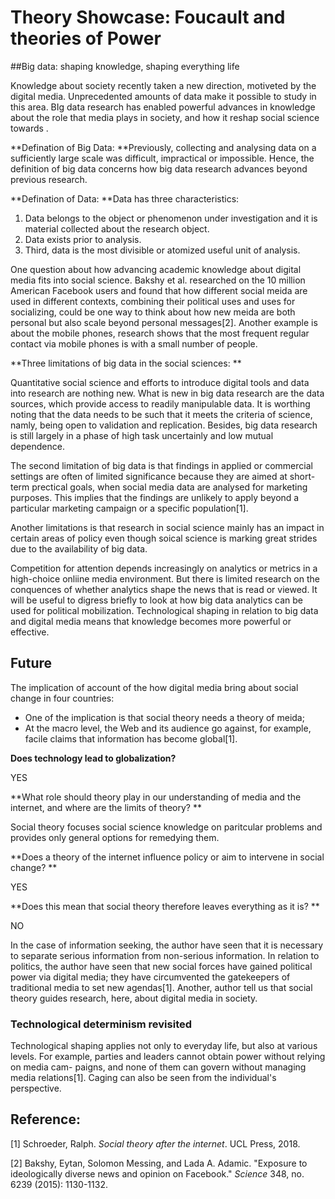 # Theory Showcase: Foucault and theories of Power

##Big data: shaping knowledge, shaping everything life

Knowledge about society recently taken a new direction, motiveted by the digital media. Unprecedented amounts of data make it possible to study in this area. BIg data research has enabled powerful advances in knowledge about the role that media plays in society, and how it reshap social science towards . 

**Defination of Big Data: **Previously, collecting and analysing data on a sufficiently large scale was difficult, impractical or impossible. Hence, the definition of big data concerns how big data research advances beyond previous research.

**Defination of Data: **Data has three characteristics: 

1. Data belongs to the object or phenomenon under investigation and it is material collected about the research object. 
2. Data exists prior to analysis. 
3. Third, data is the most divisible or atomized useful unit of analysis.

One question about how advancing academic knowledge about digital media fits into social science. Bakshy et al. researched on the 10 million American Facebook users and found that how different social meida are used in different contexts, combining their political uses and uses for socializing, could be one way to think about how new meida are both personal but also scale beyond personal messages[2]. Another example is about the mobile phones, research shows that the most frequent regular contact via mobile phones is with a small number of people. 

**Three limitations of big data in the social sciences: **

Quantitative social science and efforts to introduce digital tools and data into research are nothing new. What is new in big data research are the data sources, which provide access to readily manipulable data. It is worthing noting that the data needs to be such that it meets the criteria of science, namly, being open to validation and replication. Besides, big data research is still largely in a phase of high task uncertainly and low mutual dependence.

The second limitation of big data is that findings in applied or commercial settings are often of limited significance because they are aimed at short-term prectical goals, when social media data are analysed for marketing purposes. This implies that the findings are unlikely to apply beyond a particular marketing campaign or a specific population[1].

Another limitations is that research in social science mainly has an impact in certain areas of policy even though soical science is marking great strides due to the availability of big data.

Competition for attention depends increasingly on analytics or metrics in a high-choice onliine media environment. But there is limited research on the conquences of whether analytics shape the news that is read or viewed. It will be useful to digress briefly to look at how big data analytics can be used for political mobilization. Technological shaping in relation to big data and digital media means that knowledge becomes more powerful or effective. 

## Future

The implication of account of the how digital media bring about social change in four countries:

- One of the implication is that social theory needs a theory of meida; 
- At the macro level, the Web and its audience go against, for example, facile claims that information has become global[1].

**Does technology lead to globalization?**

YES

**What role should theory play in our understanding of media and the internet, and where are the limits of theory?  **

Social theory focuses social science knowledge on paritcular problems and provides only general options for remedying them.

**Does a theory of the internet influence policy or aim to intervene in social change? **

YES

**Does this mean that social theory therefore leaves everything as it is? **

NO

In the case of information seeking, the author have seen that it is necessary to separate serious information from non-serious information. In relation to politics, the author have seen that new social forces have gained political power via digital media; they have circumvented the gatekeepers of traditional media to set new agendas[1]. Another, author tell us that social theory guides research, here, about digital media in society.   

### Technological determinism revisited

Technological shaping applies not only to everyday life, but also at various levels. For example, parties and leaders cannot obtain power without relying on media cam- paigns, and none of them can govern without managing media relations[1]. Caging can also be seen from the individual's perspective. 

## Reference:

[1] Schroeder, Ralph. *Social theory after the internet*. UCL Press, 2018.

[2] Bakshy, Eytan, Solomon Messing, and Lada A. Adamic. "Exposure to ideologically diverse news and opinion on Facebook." *Science* 348, no. 6239 (2015): 1130-1132.